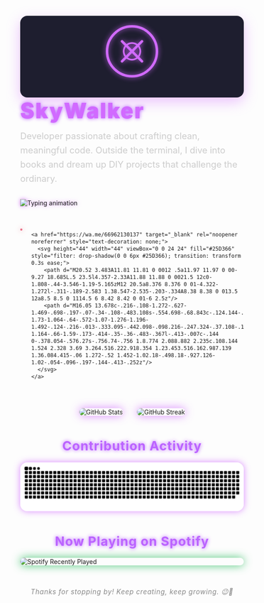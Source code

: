 <p align="center" style="font-family: 'Segoe UI', Tahoma, Geneva, Verdana, sans-serif; max-width: 720px; margin: auto; padding: 20px; background: #1e1e2f; border-radius: 16px; color: #ddd; box-shadow: 0 10px 30px rgba(209, 106, 255, 0.4);">

  <svg width="120" height="120" viewBox="0 0 64 64" fill="none" xmlns="http://www.w3.org/2000/svg" style="margin: 0 auto 24px auto; display: block; filter: drop-shadow(0 0 6px #d16affcc);">
    <circle cx="32" cy="32" r="30" stroke="#D16AFF" stroke-width="3"/>
    <path d="M20 44L44 20" stroke="#D16AFF" stroke-width="3" stroke-linecap="round" stroke-linejoin="round"/>
    <path d="M20 20L44 44" stroke="#D16AFF" stroke-width="3" stroke-linecap="round" stroke-linejoin="round"/>
    <circle cx="32" cy="32" r="10" stroke="#D16AFF" stroke-width="2" />
  </svg>

  <h1 style="font-weight: 900; font-size: 3rem; margin: 0 0 12px; letter-spacing: 2px; color: #D16AFF; text-shadow: 0 0 8px #bb63ff;">SkyWalker</h1>
  
  <p style="font-size: 1.25rem; line-height: 1.6; max-width: 560px; margin: 0 auto 30px; color: #ccc;">
    Developer passionate about crafting clean, meaningful code. Outside the terminal, I dive into books and dream up DIY projects that challenge the ordinary.
  </p>

  <img src="https://readme-typing-svg.herokuapp.com?font=Cascadia+Code&duration=5000&pause=1000&color=D16AFF&size=22&width=600&center=true&lines=I+code+with+purpose%2C+shaping+pixels+and+possibilities%2C+;and+unravel+the+mysteries+of+technology." alt="Typing animation" style="display:block; margin: 0 auto 40px; filter: drop-shadow(0 0 5px #d16affcc);" />

  <div style="display: flex; justify-content: center; gap: 20px; margin-bottom: 50px;">
    <a href="https://instagram.com/hamz.010___" target="_blank" rel="noopener noreferrer" style="text-decoration: none;">
      <svg height="44" width="44" viewBox="0 0 24 24" fill="#E4405F" style="filter: drop-shadow(0 0 6px #E4405F); transition: transform 0.3s ease;">
        <path d="M7.75 2h8.5A5.75 5.75 0 0122 7.75v8.5A5.75 5.75 0 0116.25 22h-8.5A5.75 5.75 0 012 16.25v-8.5A5.75 5.75 0 017.75 2zm4.25 5a4 4 0 100 8 4 4 0 000-8zm5.5-1.25a1.25 1.25 0 11-2.5 0 1.25 1.25 0 012.5 0z"/>
      </svg>
    </a>

    <a href="https://wa.me/66962130137" target="_blank" rel="noopener noreferrer" style="text-decoration: none;">
      <svg height="44" width="44" viewBox="0 0 24 24" fill="#25D366" style="filter: drop-shadow(0 0 6px #25D366); transition: transform 0.3s ease;">
        <path d="M20.52 3.483A11.81 11.81 0 0012 .5a11.97 11.97 0 00-9.27 18.685L.5 23.5l4.357-2.33A11.88 11.88 0 0021.5 12c0-1.808-.44-3.546-1.19-5.165zM12 20.5a8.376 8.376 0 01-4.322-1.272l-.311-.189-2.583 1.38.547-2.535-.203-.334A8.38 8.38 0 013.5 12a8.5 8.5 0 1114.5 6 8.42 8.42 0 01-6 2.5z"/>
        <path d="M16.05 13.678c-.216-.108-1.272-.627-1.469-.698-.197-.07-.34-.108-.483.108s-.554.698-.68.843c-.124.144-.247.162-.463.054-.216-.108-.91-.336-1.73-1.064-.64-.572-1.07-1.276-1.196-1.492-.124-.216-.013-.333.095-.442.098-.098.216-.247.324-.37.108-.124.144-.216.216-.36.072-.144.036-.27-.018-.378-.054-.108-.483-1.164-.66-1.59-.173-.414-.35-.36-.483-.367l-.413-.007c-.144 0-.378.054-.576.27s-.756.74-.756 1.8.774 2.088.882 2.235c.108.144 1.524 2.328 3.69 3.264.516.222.918.354 1.23.453.516.162.987.139 1.36.084.415-.06 1.272-.52 1.452-1.02.18-.498.18-.927.126-1.02-.054-.096-.197-.144-.413-.252z"/>
      </svg>
    </a>
  </div>

  <div style="display: flex; justify-content: center; gap: 32px; flex-wrap: wrap; margin-bottom: 50px;">
    <img src="https://github-readme-stats.vercel.app/api?username=HamzLegendz&show_icons=true&theme=tokyonight&hide_border=true&count_private=true" alt="GitHub Stats" style="border-radius: 16px; box-shadow: 0 0 20px #D16AFFcc; max-width: 360px;"/>
    <img src="https://github-readme-streak-stats.herokuapp.com/?user=HamzLegendz&theme=tokyonight&hide_border=true" alt="GitHub Streak" style="border-radius: 16px; box-shadow: 0 0 20px #D16AFFcc; max-width: 360px;" />
  </div>

  <div style="margin-bottom: 50px;">
    <h2 style="font-weight: 700; font-size: 1.8rem; text-align: center; color: #bb63ff; margin-bottom: 20px; letter-spacing: 1px; text-shadow: 0 0 8px #bb63ff;">Contribution Activity</h2>
    <img src="https://github.com/cutePanda123/cutePanda123/blob/output/github-contribution-grid-snake.svg" alt="Contribution Snake" style="display: block; margin: 0 auto; max-width: 100%; border-radius: 16px; box-shadow: 0 0 15px #d16affcc;" />
  </div>

  <div style="margin-bottom: 50px;">
    <h2 style="font-weight: 700; font-size: 1.8rem; text-align: center; color: #bb63ff; margin-bottom: 20px; letter-spacing: 1px; text-shadow: 0 0 8px #bb63ff;">Now Playing on Spotify</h2>
    <img src="https://spotify-recently-played-readme.vercel.app/api?user=31ep4t7scar2rluyqqib6vkd3esm" alt="Spotify Recently Played" style="display: block; margin: 0 auto; border-radius: 16px; box-shadow: 0 0 20px #1DB954cc; max-width: 100%;" />
  </div>

  <footer style="text-align: center; color: #888; font-size: 0.95rem; font-style: italic; letter-spacing: 0.05em; margin-top: 40px; user-select: none;">
    Thanks for stopping by! Keep creating, keep growing. &#128521;🌟
  </footer>

</p>
